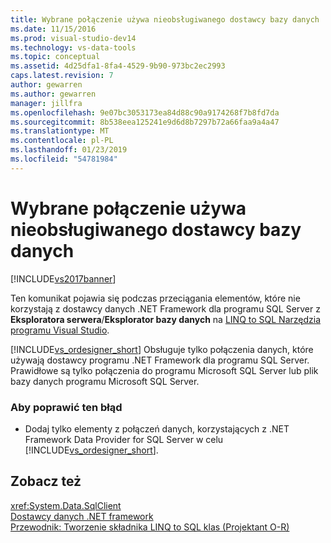 ```yaml
---
title: Wybrane połączenie używa nieobsługiwanego dostawcy bazy danych | Dokumentacja firmy Microsoft
ms.date: 11/15/2016
ms.prod: visual-studio-dev14
ms.technology: vs-data-tools
ms.topic: conceptual
ms.assetid: 4d25dfa1-8fa4-4529-9b90-973bc2ec2993
caps.latest.revision: 7
author: gewarren
ms.author: gewarren
manager: jillfra
ms.openlocfilehash: 9e07bc3053173ea84d88c90a9174268f7b8fd7da
ms.sourcegitcommit: 8b538eea125241e9d6d8b7297b72a66faa9a4a47
ms.translationtype: MT
ms.contentlocale: pl-PL
ms.lasthandoff: 01/23/2019
ms.locfileid: "54781984"
---
```

# <a name="the-selected-connection-uses-an-unsupported-database-provider"></a>Wybrane połączenie używa nieobsługiwanego dostawcy bazy danych
[!INCLUDE[vs2017banner](../includes/vs2017banner.md)]

  
Ten komunikat pojawia się podczas przeciągania elementów, które nie korzystają z dostawcy danych .NET Framework dla programu SQL Server z **Eksploratora serwera**/**Eksplorator bazy danych** na [LINQ to SQL Narzędzia programu Visual Studio](../data-tools/linq-to-sql-tools-in-visual-studio2.md).  
  
 [!INCLUDE[vs_ordesigner_short](../includes/vs-ordesigner-short-md.md)] Obsługuje tylko połączenia danych, które używają dostawcy programu .NET Framework dla programu SQL Server. Prawidłowe są tylko połączenia do programu Microsoft SQL Server lub plik bazy danych programu Microsoft SQL Server.  
  
### <a name="to-correct-this-error"></a>Aby poprawić ten błąd  
  
-   Dodaj tylko elementy z połączeń danych, korzystających z .NET Framework Data Provider for SQL Server w celu [!INCLUDE[vs_ordesigner_short](../includes/vs-ordesigner-short-md.md)].  
  
## <a name="see-also"></a>Zobacz też  
 <xref:System.Data.SqlClient>   
 [Dostawcy danych .NET framework](http://msdn.microsoft.com/library/03a9fc62-2d24-491a-9fe6-d6bdb6dcb131)   
 [Przewodnik: Tworzenie składnika LINQ to SQL klas (Projektant O-R)](http://msdn.microsoft.com/library/35aad4a4-2e8a-46e2-ae09-5fbfd333c233)